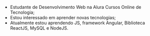 - Estudante de Desenvolvimento Web na Alura Cursos Online de Tecnologia;
- Estou interessado em aprender novas tecnologias;
- Atualmente estou aprendendo JS, framework Angular, Biblioteca ReactJS, MySQL e NodeJS.


<!---
T-pl/T-pl is a ✨ special ✨ repository because its `README.md` (this file) appears on your GitHub profile.
You can click the Preview link to take a look at your changes.
--->
